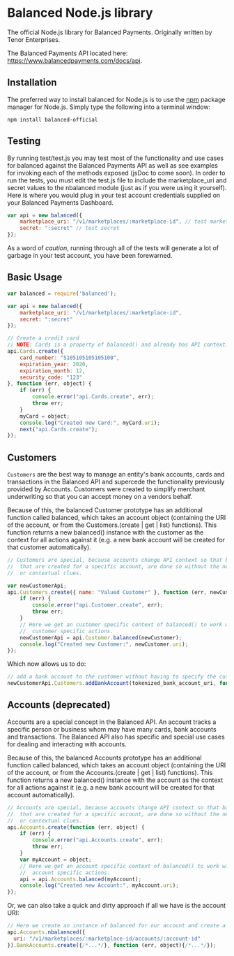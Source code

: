 Balanced Node.js library
=========

The official Node.js library for Balanced Payments.  Originally written by Tenor Enterprises.

The Balanced Payments API located here: https://www.balancedpayments.com/docs/api.

Installation
------------
The preferred way to install balanced for Node.js is to use the [npm](http://npmjs.org) package manager for Node.js. Simply type the following
into a terminal window:
```
npm install balanced-official
```

Testing
-------

By running test/test.js you may test most of the functionality and use cases for balanced against the Balanced Payments API as well as see examples for invoking each of the methods exposed (jsDoc to come soon). In order to run the tests, you must edit the test.js file to include the marketplace_uri and secret values to the nbalanced module (just as if you were using it yourself). Here is where you would plug in your test account credentials supplied on your Balanced Payments Dashboard.

```js
var api = new balanced({
    marketplace_uri: "/v1/marketplaces/:marketplace-id", // test marketplace
    secret: ":secret" // test secret
});
```

As a word of *caution*, running through all of the tests will generate a lot of garbage in your test account, you have been forewarned.

Basic Usage
-----------

```js
var balanced = require('balanced');

var api = new balanced({
    marketplace_uri: "/v1/marketplaces/:marketplace-id",
    secret: ":secret"
});

// Create a credit card
// NOTE: Cards is a property of balanced() and already has API context.
api.Cards.create({
    card_number: "5105105105105100",
    expiration_year: 2020,
    expiration_month: 12,
    security_code: "123"
}, function (err, object) {
    if (err) {
        console.error("api.Cards.create", err);
        throw err;
    }
    myCard = object;
    console.log("Created new Card:", myCard.uri);
    next("api.Cards.create");
});
```

Customers
---------

`Customers` are the best way to manage an entity's bank accounts, cards and transactions
in the Balanced API and supercede the functionality previously provided by Accounts. Customers
were created to simplify merchant underwriting so that you can accept money on a vendors behalf.

Because of this, the balanced Customer prototype has an additional function called balanced, which takes an account object (containing the URI of the account, or from the Customers.(create | get | list) functions). This function returns a new balanced() instance with the customer as the context for all actions against it (e.g. a new bank account will be created for that customer automatically).

```js
// Customers are special, because accounts change API context so that bank account, cards, etc.
//  that are created for a specific account, are done so without the need for additional URI tracking
//  or contextual clues.

var newCustomerApi;
api.Customers.create({ name: "Valued Customer" }, function (err, newCustomer) {
    if (err) {
        console.error("api.Customer.create", err);
        throw err;
    }
    // Here we get an customer specific context of balanced() to work with. This is necessary for
    //  customer specific actions.
    newCustomerApi = api.Customer.balanced(newCustomer);
    console.log("Created new Customer:", newCustomer.uri);
});
```

Which now allows us to do:

```js
// add a bank account to the customer without having to specify the customer_uri
newCustomerApi.Customers.addBankAccount(tokenized_bank_account_uri, function(err, response){ ... })
```

Accounts (deprecated)
--------

Accounts are a special concept in the Balanced API. An account tracks a specific person or business whom may have many cards, bank accounts and transactions. The Balanced API also has specific and special use cases for dealing and interacting with accounts.

Because of this, the balanced Accounts prototype has an additional function called balanced, which takes an account object (containing the URI of the account, or from the Accounts.(create | get | list) functions). This function returns a new balanced() instance with the account as the context for all actions against it (e.g. a new bank account will be created for that account automatically).

```js
// Accounts are special, because accounts change API context so that bank account, cards, etc.
//  that are created for a specific account, are done so without the need for additional URI tracking
//  or contextual clues.
api.Accounts.create(function (err, object) {
    if (err) {
        console.error("api.Accounts.create", err);
        throw err;
    }
    var myAccount = object;
    // Here we get an account specific context of balanced() to work with. This is necessary for
    //  account specific actions.
    api = api.Accounts.balanced(myAccount);
    console.log("Created new Account:", myAccount.uri);
});
```

Or, we can also take a quick and dirty approach if all we have is the account URI:

```js
// Here we create an instance of balanced for our account and create a bank account in one line.
api.Accounts.nbalannced({
  uri: "/v1/marketplaces/:marketplace-id/accounts/:account-id"
}).BankAccounts.create({/*...*/}, function (err, object){/*...*/});
```
